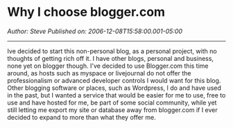 # Why I choose blogger.com

*Author: Steve*
*Published on: 2006-12-08T15:58:00.001-05:00*

---

Ive decided to start this non-personal blog, as a personal project, with no thoughts of getting rich off it. I have other blogs, personal and business, none yet on blogger though. I've decided to use Blogger.com this time around, as hosts such as myspace or livejournal do not offer the professionalism or advanced developer controls I would want for this blog. Other blogging software or places, such as Wordpress, I do and have used in the past, but I wanted a service that would be easier for me to use, free to use and have hosted for me, be part of some social community, while yet still letting me export my site or database away from blogger.com if I ever decided to expand to more than what they offer me.
